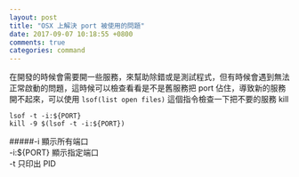 ```yaml
---
layout: post
title: "OSX 上解決 port 被使用的問題"
date: 2017-09-07 10:18:55 +0800
comments: true
categories: command
---
```

在開發的時候會需要開一些服務，來幫助除錯或是測試程式，但有時候會遇到無法正常啟動的問題，這時候可以檢查看看是不是舊服務把 port 佔住，導致新的服務開不起來，可以使用 `lsof(list open files)` 這個指令檢查一下把不要的服務 kill

```
lsof -t -i:${PORT}
kill -9 $(lsof -t -i:${PORT})
```

#####-i 顯示所有端口<br/>-i:${PORT} 顯示指定端口<br/>-t 只印出 PID
